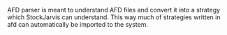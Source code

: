 AFD parser is meant to understand AFD files and convert it into a strategy which StockJarvis can understand.
This way much of strategies written in afd can automatically be imported to the system. 
